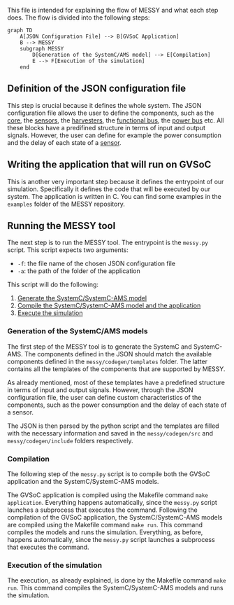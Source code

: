 This file is intended for explaining the flow of MESSY and what each step does. The flow is divided into the following steps:

```mermaid
graph TD
    A[JSON Configuration File] --> B[GVSoC Application]
    B --> MESSY
    subgraph MESSY
        D[Generation of the SystemC/AMS model] --> E[Compilation]
        E --> F[Execution of the simulation]
    end
```

## Definition of the JSON configuration file

This step is crucial because it defines the whole system. The JSON configuration file allows the user to define the components, such as the [core](core.md), the [sensors](sensors.md), the [harvesters](harvesters.md), the [functional bus](functional-bus.md), the [power bus](power-bus.md) etc. 
All these blocks have a predifined structure in terms of input and output signals. However, the user can define for example the power consumption and the delay of each state of a [sensor](sensors.md).

## Writing the application that will run on GVSoC

This is another very important step because it defines the entrypoint of our simulation. Specifically it defines the code that will be executed by our system. The application is written in C. You can find some examples in the `examples` folder of the MESSY repository.

## Running the MESSY tool

The next step is to run the MESSY tool. The entrypoint is the `messy.py` script. This script expects two arguments:

- `-f`: the file name of the chosen JSON configuration file
- `-a`: the path of the folder of the application

This script will do the following:

1. [Generate the SystemC/SystemC-AMS model](#generation-of-the-systemcams-models)
2. [Compile the SystemC/SystemC-AMS model and the application](#compilation)
3. [Execute the simulation](#execution-of-the-simulation)

### Generation of the SystemC/AMS models

The first step of the MESSY tool is to generate the SystemC and SystemC-AMS. The components defined in the JSON should match the available components defined in the `messy/codegen/templates` folder. The latter contains all the templates of the components that are supported by MESSY.

As already mentioned, most of these templates have a predefined structure in terms of input and output signals. However, through the JSON configuration file, the user can define custom characteristics of the components, such as the power consumption and the delay of each state of a sensor.

The JSON is then parsed by the python script and the templates are filled with the necessary information and saved in the `messy/codegen/src` and `messy/codegen/include` folders respectively.

### Compilation

The following step of the `messy.py` script is to compile both the GVSoC application and the SystemC/SystemC-AMS models. 

The GVSoC application is compiled using the Makefile command `make application`. Everything happens automatically, since the `messy.py` script launches a subprocess that executes the command. Following the compilation of the GVSoC application, the SystemC/SystemC-AMS models are compiled using the Makefile command `make run`. This command compiles the models and runs the simulation. Everything, as before, happens automatically, since the `messy.py` script launches a subprocess that executes the command.

### Execution of the simulation

The execution, as already explained, is done by the Makefile command `make run`. This command compiles the SystemC/SystemC-AMS models and runs the simulation.
